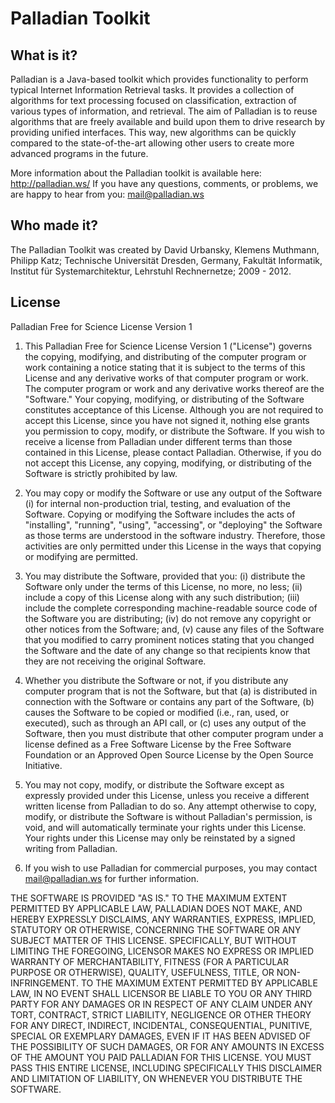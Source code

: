 Palladian Toolkit
=================

What is it?
-----------

Palladian is a Java-based toolkit which provides functionality to perform typical Internet Information Retrieval tasks. It provides a collection of algorithms for text processing focused on classification, extraction of various types of information, and retrieval. The aim of Palladian is to reuse algorithms that are freely available and build upon them to drive research by providing unified interfaces. This way, new algorithms can be quickly compared to the state-of-the-art allowing other users to create more advanced programs in the future.

More information about the Palladian toolkit is available here: <http://palladian.ws/>
If you have any questions, comments, or problems, we are happy to hear from you: <mail@palladian.ws>

Who made it?
------------

The Palladian Toolkit was created by David Urbansky, Klemens Muthmann, Philipp Katz; Technische Universität Dresden, Germany, Fakultät Informatik, Institut für Systemarchitektur, Lehrstuhl Rechnernetze; 2009 - 2012.

License
-------

Palladian Free for Science License Version 1

1. This Palladian Free for Science License Version 1 ("License") governs the copying, modifying, and distributing of the computer program or work containing a notice stating that it is subject to the terms of this License and any derivative works of that computer program or work. The computer program or work and any derivative works thereof are the "Software." Your copying, modifying, or distributing of the Software constitutes acceptance of this License. Although you are not required to accept this License, since you have not signed it, nothing else grants you permission to copy, modify, or distribute the Software. If you wish to receive a license from Palladian under different terms than those contained in this License, please contact Palladian. Otherwise, if you do not accept this License, any copying, modifying, or distributing of the Software is strictly prohibited by law.

2. You may copy or modify the Software or use any output of the Software (i) for internal non-production trial, testing, and evaluation of the Software. Copying or modifying the Software includes the acts of "installing", "running", "using", "accessing", or "deploying" the Software as those terms are understood in the software industry. Therefore, those activities are only permitted under this License in the ways that copying or modifying are permitted.

3. You may distribute the Software, provided that you: (i) distribute the Software only under the terms of this License, no more, no less; (ii) include a copy of this License along with any such distribution; (iii) include the complete corresponding machine-readable source code of the Software you are distributing; (iv) do not remove any copyright or other notices from the Software; and, (v) cause any files of the Software that you modified to carry prominent notices stating that you changed the Software and the date of any change so that recipients know that they are not receiving the original Software.

4. Whether you distribute the Software or not, if you distribute any computer program that is not the Software, but that (a) is distributed in connection with the Software or contains any part of the Software, (b) causes the Software to be copied or modified (i.e., ran, used, or executed), such as through an API call, or (c) uses any output of the Software, then you must distribute that other computer program under a license defined as a Free Software License by the Free Software Foundation or an Approved Open Source License by the Open Source Initiative.

5. You may not copy, modify, or distribute the Software except as expressly provided under this License, unless you receive a different written license from Palladian to do so. Any attempt otherwise to copy, modify, or distribute the Software is without Palladian's permission, is void, and will automatically terminate your rights under this License. Your rights under this License may only be reinstated by a signed writing from Palladian.

6. If you wish to use Palladian for commercial purposes, you may contact <mail@palladian.ws> for further information.

THE SOFTWARE IS PROVIDED "AS IS." TO THE MAXIMUM EXTENT PERMITTED BY APPLICABLE LAW, PALLADIAN DOES NOT MAKE, AND HEREBY EXPRESSLY DISCLAIMS, ANY WARRANTIES, EXPRESS, IMPLIED, STATUTORY OR OTHERWISE, CONCERNING THE SOFTWARE OR ANY SUBJECT MATTER OF THIS LICENSE. SPECIFICALLY, BUT WITHOUT LIMITING THE FOREGOING, LICENSOR MAKES NO EXPRESS OR IMPLIED WARRANTY OF MERCHANTABILITY, FITNESS (FOR A PARTICULAR PURPOSE OR OTHERWISE), QUALITY, USEFULNESS, TITLE, OR NON-INFRINGEMENT. TO THE MAXIMUM EXTENT PERMITTED BY APPLICABLE LAW, IN NO EVENT SHALL LICENSOR BE LIABLE TO YOU OR ANY THIRD PARTY FOR ANY DAMAGES OR IN RESPECT OF ANY CLAIM UNDER ANY TORT, CONTRACT, STRICT LIABILITY, NEGLIGENCE OR OTHER THEORY FOR ANY DIRECT, INDIRECT, INCIDENTAL, CONSEQUENTIAL, PUNITIVE, SPECIAL OR EXEMPLARY DAMAGES, EVEN IF IT HAS BEEN ADVISED OF THE POSSIBILITY OF SUCH DAMAGES, OR FOR ANY AMOUNTS IN EXCESS OF THE AMOUNT YOU PAID PALLADIAN FOR THIS LICENSE. YOU MUST PASS THIS ENTIRE LICENSE, INCLUDING SPECIFICALLY THIS DISCLAIMER AND LIMITATION OF LIABILITY, ON WHENEVER YOU DISTRIBUTE THE SOFTWARE.
